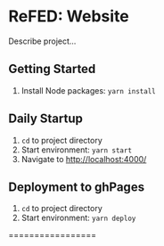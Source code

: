 # ReFED: Website #

Describe project...

## Getting Started ##
1. Install Node packages: `yarn install`


## Daily Startup ##
1. `cd` to project directory
2. Start environment: `yarn start`
3. Navigate to [http://localhost:4000/](http://localhost:4000/)

## Deployment to ghPages ##
1. `cd` to project directory
2. Start environment: `yarn deploy`

=================
